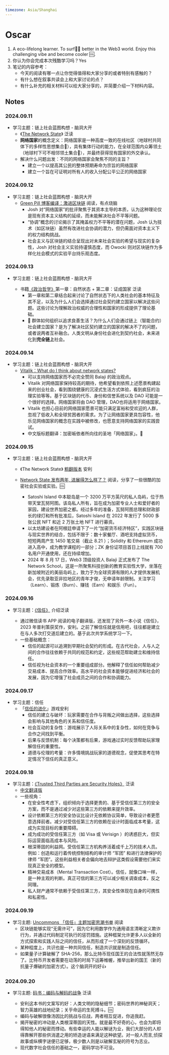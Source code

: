 ```yaml
---
timezone: Asia/Shanghai
---
```


# Oscar

1. A eco-lifelong learner. To surf🏄‍♀️ better in the Web3 world. Enjoy this challenging vibe and become cooler 🆒. 
2. 你认为你会完成本次残酷学习吗？Yes
3. 笔记的内容参考：
   - 今天的阅读有哪一点让你觉得值得和大家分享的或者特别有感触的？
   - 有什么想在叙事共读会上和大家讨论的点？
   - 有什么补充的相关材料可以给大家分享的，并简要介绍一下材料内容。

## Notes

<!-- Content_START -->

### 2024.09.11

- 学习主题：链上社会蓝图构想 - 脑洞大开
  - 《[The Network State](https://thenetworkstate.com/)》 泛读
  - **网络国家**的概念定义：网络国家是一种高度一致的在线社区（地球村共同体下的多样性思想集合🤔），具有集体行动的能力，在全球范围内众筹领土（地球村下可不相邻领土集合🤔），并最终获得现有国家的外交承认。
  - 解决什么问题出发：不同的网络国家会聚焦不同的主旨？
    - 建立一个以提高其公民的整体预期寿命为宗旨的网络国家
    - 建立一个旨在可证明对所有人的收入分配公平公正的网络国家

### 2024.09.12

- 学习主题：链上社会蓝图构想 - 脑洞大开
  - [Green Pill 博客编译：激进区块链](https://matters.town/a/7ienqwk2eex4) 阅读，有点烧脑
    - Josh 对“网络国家”的批评聚焦于其资本主导的本质，认为这种理论仅是现有资本主义结构的延续，而未能解决社会不平等问题。
    - “协调”概念的讨论揭示了其掩盖权力不平等的潜在问题，Josh 认为技术（如区块链）虽然有改进社会协调的潜力，但仍需面对资本主义下的权力结构挑战。
    - 社会主义与区块链的结合呈现出对未来社会实验的希望与现实的复杂性，Josh 对社会主义实验持谨慎态度，而 Owocki 则对区块链作为多样化社会模式的实验平台持乐观态度。

### 2024.09.13

- 学习主题：链上社会蓝图构想 - 脑洞大开

  - 书籍[《政治哲学》](https://book.douban.com/subject/33436180/)第一章：自然状态 + 第二章：证成国家 泛读
    - 第一章和第二章结合起来讨论了自然状态下的人类社会的基本特征及其不足，以及为什么人们会选择通过社会契约建立国家以解决这些问题。这些讨论为理解政治权威的合理性和国家的形成提供了理论基础。
    - 🤔 群体如何组织以追求良善生活？为什么人们会通过链上（智能合约）社会建立国家？是为了解决社区契约建立的国家的解决不了的问题，或者说两者互补融合。人类文明从身份社会进化到契约社会，未来进化到**完全链上**社会。


### 2024.09.14

- 学习主题：链上社会蓝图构想 - 脑洞大开
  - [Vitalik：What do I think about network states?](https://vitalik.eth.limo/general/2022/07/13/networkstates.html)
    - 可以支持网络国家而不必完全赞同 Balaji 的政治观点。
    - Vitalik 对网络国家保持较高的期待，他希望看到依照上述愿景构建起来的创业社会，看到围绕健康的沉浸式生活方式体验，看到疯狂的治理实验等等。基于区块链的代币、身份和信誉系统以及 DAO 可能是一个很好的选择。网络国家将由 DAO 管理，DAO也将适用于网络国家。
    - Vitalik 也担心目前的网络国家愿景可能只满足富裕和受欢迎的人群，忽视了低收入和全球贫困者的需求。为了让网络国家更具包容性，他乐见网络国家的概念在实践中被修改，也愿意支持网络国家的实践尝试。
    - 中文版标题翻译：加密皈依者所向往的圣地「网络国家」。👀

### 2024.09.15

- 学习主题：链上社会蓝图构想 - 脑洞大开

  - 《The Network State》 [粗翻版本](https://thenetworkstate-zh.com/) 安利

  - [Network State 发布两年, 进展得怎么样了？](https://mp.weixin.qq.com/s/9wWe4i4zF1tuo3qzi4jr2g) 阅读，分享了一些很酷的加密社会实验或实验。🆒

    - Satoshi Island 中本聪岛是一个 3200 万平方英尺的私人岛屿，位于热带天堂瓦努阿图。该岛私人所有，旨在成为加密专业人士和爱好者的家园，建设世界加密之都。经过多年的准备，瓦努阿图总理和财政部长的绿灯和所有批准后，Satoshi Island 在 2022 年发行了 5000 多张公民 NFT 和近 2 万张土地 NFT 进行募资。
    - 以太坊建设者在阿根廷申请下了一片“加密货币经济特区”，实践区块链与现实世界的结合，包括不限于：数十家餐厅、酒吧支持虚拟货币，短短两周产生 1450 笔交易（截止 8.21 ）；Solidity 和 Ethereum 成功进入高中，成为教学课程的一部分；ZK 身份证项目首日上线就有 700 名用户开通使用，还在持续增加。
    - 2024 年 8 月 17 日，Web3 顶级投资人 Balaji 正式发布了 The Network School，这是一所聚焦科技创新的教育实验性大学，坐落在新加坡附近的美丽岛屿上，致力于为全球资源有限的人才提供发展机会，优先录取亚非拉地区的青年才俊，无申请年龄限制。关注学习（Learn）、锻炼（Burn）、赚钱（Earn）和娱乐（Fun）。


### 2024.09.16

- 学习主题：[《信任》](https://book.douban.com/subject/26712444/) 介绍泛读

  - 通过微信读书 APP 阅读的电子翻译版，还发现了另外一本小说《信任》，2023 年普利策获奖作，安利。之前了解信任就是信用吧，往往都是建立在与人多次打交道后建立的。基于此次共学系统学习一下。
  - 一些基础概念：
    - 信任的起源可以追溯到早期社会契约的形成。在古代社会，人与人之间的合作往往依赖于共同的规范和约定，这些规范帮助建立和维持信任。
    - 信任视为社会资本的一个重要组成部分。他解释了信任如何帮助减少交易成本、提高合作效率。高水平的社会资本能够促进经济和社会的发展，因为它增强了社会成员之间的合作和协调能力。


### 2024.09.17

- 学习主题：信任
  - 「[信任的进化](https://dccxi.com/trust/)」游戏安利
    - 信任的建立与破坏：玩家需要在合作与背叛之间做出选择，这些选择会影响与其他角色的关系和信任度。
    - 社会互动的复杂性：游戏展示了人际关系中的复杂性，如何在竞争与合作之间找到平衡。
    - 后果与反馈机制：每个决策都有后果，游戏通过实时反馈帮助玩家理解信任的重要性。
    - 道德与伦理的考量：许多情境挑战玩家的道德观念，促使其思考在特定情况下信任的真正意义。

### 2024.09.18

- 学习主题：[《Trusted Third Parties are Security Holes》](https://nakamotoinstitute.org/library/trusted-third-parties/) 泛读
  - [中文翻译版](https://mp.weixin.qq.com/s/hQ63wchRuXgwwFicMjW1Tg) 
  - 一些视角：
    - 在安全性考虑下，组织倾向于选择更贵的、基于受信任第三方的安全方案，而不是通过减少对这些第三方的依赖来提升效率。
    - 设计依赖第三方的安全协议比设计无依赖协议简单，导致设计者更愿意选择前者。减少对受信任第三方的依赖在设计时面临成本考量，这成为实现目标的重要障碍。
    - 成为成功的受信任第三方（如 Visa 或 Verisign ）的诱惑巨大，但实际运营面临高成本与风险。
    - 根深蒂固的利益网。受信任第三方机构养活着成千上万的技术人员。例如：创造和运行着传统控制结构的审计师 “军团” 和进行法律保护的律师 “军团”。这些利益相关者会偏向地去辩护这类假设需要他们来实现真正安全的模型。
    - 精神交易成本（Mental Transaction Cost）。信任，就像口味一样，是一种主观的判断。真正可信的第三方可以减少相关调查成本，反之同理。
    - 私人财产通常不依赖于受信任第三方，其安全性体现在自身的可携性和私密性。

### 2024.09.19

- 学习主题: [Uncommons 「信任」主题加密思潮书单](https://mp.weixin.qq.com/s/tqMrD1qbYPH9HHXHM0BLbA)  阅读
  - 区块链能够实现“无需许可”，因为它利用数学作为通用语言清晰定义欺诈行为，并通过代码制定可执行的惩罚措施。这种框架允许更多人以全新的方式探索和实践人际之间的信任，从而形成了一个深刻的反馈循环。
  - 某种程度上，共识也是一种共同信任，制造共识就是制造信任。
  - 如果量子计算破解了 SHA-256，那么比特币现任国王的合法性就荡然无存了。比特币开发者需要在动荡的时局下运筹帷幄，推举出新的国王（新的抗量子爆破的加密方式）。这个脑洞开的好👍

### 2024.09.20

- 学习主题: [码书：编码与解码的战争](https://book.douban.com/subject/27176880/) 泛读

  - 安利这本书的文案写的好：人类文明的隐秘细节；密码世界的神秘洞天；智力英雄的战地纪录；关乎命运的生死搏斗。🆒
  - 编码与破解很像汤因比的挑战与应战，两者相互促进，你追我赶。 
  - 揭开秘密的冲动是人类根深蒂固的天性。就是最不好奇的心，也会为即将得知他人的秘密而悸动。有些幸运的人能以解谜为业，我们大部分的人却得靠解开那些供消遣之用的矫造谜语来满足这种欲望。对一般人而言,侦探故事或纵横字谜便已足够，极少数人则是以破解玄秘的符号为志业。
  - 现代数字社会信任的基础之一，密码学功不可没。

  ​                                                                                     

<!-- Content_END -->

